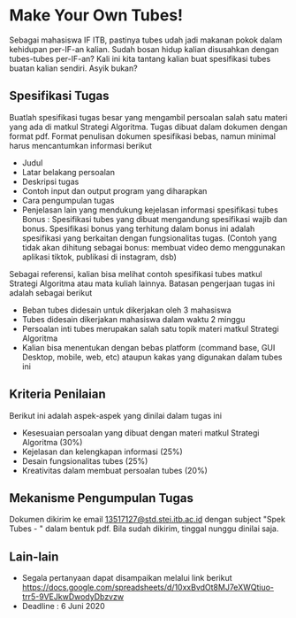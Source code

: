 # Make Your Own Tubes!

Sebagai mahasiswa IF ITB, pastinya tubes udah jadi makanan pokok dalam kehidupan per-IF-an kalian. Sudah bosan hidup kalian disusahkan dengan tubes-tubes per-IF-an? Kali ini kita tantang kalian buat spesifikasi tubes buatan kalian sendiri. Asyik bukan?

## Spesifikasi Tugas
Buatlah spesifikasi tugas besar yang mengambil persoalan salah satu materi yang ada di matkul Strategi Algoritma. Tugas dibuat dalam dokumen dengan format pdf. Format penulisan dokumen spesifikasi bebas, namun minimal harus mencantumkan informasi berikut
- Judul
- Latar belakang persoalan
- Deskripsi tugas
- Contoh input dan output program yang diharapkan
- Cara pengumpulan tugas
- Penjelasan lain yang mendukung kejelasan informasi spesifikasi tubes
Bonus : Spesifikasi tubes yang dibuat mengandung spesifikasi wajib dan bonus. Spesifikasi bonus yang terhitung dalam bonus ini adalah spesifikasi yang berkaitan dengan fungsionalitas tugas. (Contoh yang tidak akan dihitung sebagai bonus: membuat video demo menggunakan aplikasi tiktok, publikasi di instagram, dsb)

Sebagai referensi, kalian bisa melihat contoh spesifikasi tubes matkul Strategi Algoritma atau mata kuliah lainnya. Batasan pengerjaan tugas ini adalah sebagai berikut
- Beban tubes didesain untuk dikerjakan oleh 3 mahasiswa  
- Tubes didesain dikerjakan mahasiswa dalam waktu 2 minggu
- Persoalan inti tubes merupakan salah satu topik materi matkul Strategi Algoritma
- Kalian bisa menentukan dengan bebas platform (command base, GUI Desktop, mobile, web, etc) ataupun kakas yang digunakan dalam tubes ini

## Kriteria Penilaian
Berikut ini adalah aspek-aspek yang dinilai dalam tugas ini
- Kesesuaian persoalan yang dibuat dengan materi matkul Strategi Algoritma (30%)
- Kejelasan dan kelengkapan informasi (25%)
- Desain fungsionalitas tubes (25%)
- Kreativitas dalam membuat persoalan tubes (20%)

## Mekanisme Pengumpulan Tugas
Dokumen dikirim ke email 13517127@std.stei.itb.ac.id dengan subject "Spek Tubes - <NIM>" dalam bentuk pdf. Bila sudah dikirim, tinggal nunggu dinilai saja.

## Lain-lain
- Segala pertanyaan dapat disampaikan melalui link berikut
https://docs.google.com/spreadsheets/d/10xxBvdOt8MJ7eXWQtiuo-trr5-9VEJkwDwodyDbzvzw
- Deadline : 6 Juni 2020
